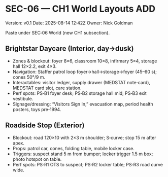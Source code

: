 # SEC-06 — CH1 World Layouts ADD
Version: v0.1
Date: 2025-08-14 12:42Z
Owner: Nick Goldman

Paste under SEC‑06 World (new CH1 subsection).

## Brightstar Daycare (Interior, day→dusk)
- Zones & blockout: foyer 8×6, classroom 10×8, infirmary 5×4, storage hall 12×2.2, exit 4×3.
- Navigation: Staffer patrol loop foyer→hall→storage→foyer (45–60 s); cones 50°/9 m.
- Interactables: visitor ledger, supply drawer (MEDSTAT note‑card), MEDSTAT card slot, care station.
- Perf spots: PS‑B1 foyer desk; PS‑B2 storage hall mid; PS‑B3 exit vestibule.
- Signage/dressing: “Visitors Sign In,” evacuation map, period health posters, toys pre‑1994.

## Roadside Stop (Exterior)
- Blockout: road 120×10 with 2×3 m shoulder; S‑curve; stop 15 m after apex.
- Props: patrol car, cones, folding table, mobile locker case.
- Triggers: suspect stand 5 m from bumper; locker trigger 1.5 m box; photo hotspot on table.
- Perf spots: PS‑R1 OTS to suspect; PS‑R2 locker table; PS‑R3 road curve wide.
